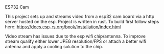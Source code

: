 ESP32 Cam 

This project sets up and streams video from a 
esp32 cam board via a http server hosted on 
the esp. Project is written in rust. To 
build first follow steps here:
https://docs.esp-rs.org/book/installation/index.html

Video stream has issues due to the esp wifi chip/antenna.
To improve stream qualify either lower JPEG resolution/FPS
or attach a better wifi antenna and apply a cooling solution
to the chip.
